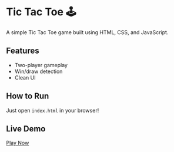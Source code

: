 # Tic Tac Toe 🕹️

A simple Tic Tac Toe game built using HTML, CSS, and JavaScript.

## Features
- Two-player gameplay
- Win/draw detection
- Clean UI

## How to Run
Just open `index.html` in your browser!

## Live Demo
[Play Now](https://yourusername.github.io/tic-tac-toe/)
